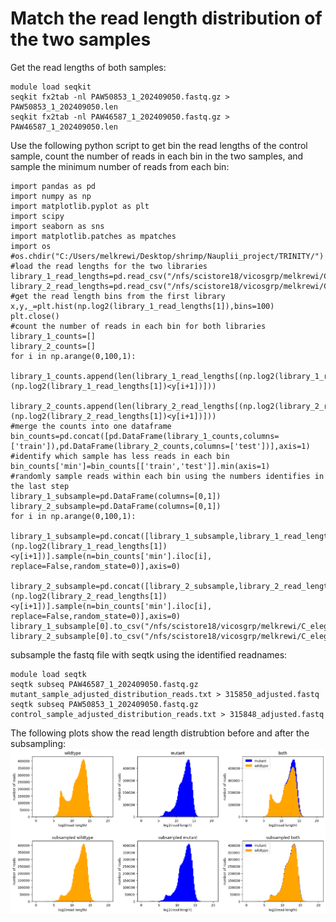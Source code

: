 # Match the read length distribution of the two samples 
Get the read lengths of both samples:
```
module load seqkit
seqkit fx2tab -nl PAW50853_1_202409050.fastq.gz > PAW50853_1_202409050.len
seqkit fx2tab -nl PAW46587_1_202409050.fastq.gz > PAW46587_1_202409050.len
```
Use the following python script to get bin the read lengths of the control sample, count the number of reads in each bin in the two samples, and sample the minimum number of reads from each bin:
```
import pandas as pd
import numpy as np
import matplotlib.pyplot as plt
import scipy
import seaborn as sns
import matplotlib.patches as mpatches
import os
#os.chdir("C:/Users/melkrewi/Desktop/shrimp/Nauplii_project/TRINITY/")
#load the read lengths for the two libraries
library_1_read_lengths=pd.read_csv("/nfs/scistore18/vicosgrp/melkrewi/C_elegands_project/16.random_subread_mytool/PAW50853_1_202409050.len",sep="\t",header=None)#
library_2_read_lengths=pd.read_csv("/nfs/scistore18/vicosgrp/melkrewi/C_elegands_project/16.random_subread_mytool/PAW46587_1_202409050.len",sep="\t",header=None)#
#get the read length bins from the first library
x,y,_=plt.hist(np.log2(library_1_read_lengths[1]),bins=100)
plt.close()
#count the number of reads in each bin for both libraries
library_1_counts=[]
library_2_counts=[]
for i in np.arange(0,100,1):
    library_1_counts.append(len(library_1_read_lengths[(np.log2(library_1_read_lengths[1])>=y[i])&(np.log2(library_1_read_lengths[1])<y[i+1])]))
    library_2_counts.append(len(library_2_read_lengths[(np.log2(library_2_read_lengths[1])>=y[i])&(np.log2(library_2_read_lengths[1])<y[i+1])]))
#merge the counts into one dataframe
bin_counts=pd.concat([pd.DataFrame(library_1_counts,columns=['train']),pd.DataFrame(library_2_counts,columns=['test'])],axis=1)
#identify which sample has less reads in each bin
bin_counts['min']=bin_counts[['train','test']].min(axis=1)
#randomly sample reads within each bin using the numbers identifies in the last step 
library_1_subsample=pd.DataFrame(columns=[0,1])
library_2_subsample=pd.DataFrame(columns=[0,1])
for i in np.arange(0,100,1):
    library_1_subsample=pd.concat([library_1_subsample,library_1_read_lengths[(np.log2(library_1_read_lengths[1])>=y[i])&(np.log2(library_1_read_lengths[1])<y[i+1])].sample(n=bin_counts['min'].iloc[i], replace=False,random_state=0)],axis=0)
    library_2_subsample=pd.concat([library_2_subsample,library_2_read_lengths[(np.log2(library_2_read_lengths[1])>=y[i])&(np.log2(library_2_read_lengths[1])<y[i+1])].sample(n=bin_counts['min'].iloc[i], replace=False,random_state=0)],axis=0)
library_1_subsample[0].to_csv("/nfs/scistore18/vicosgrp/melkrewi/C_elegands_project/17.random_subread_mytool_random_state/control_sample_adjusted_distribution_reads.txt",sep="\t",index=False,header=None)
library_2_subsample[0].to_csv("/nfs/scistore18/vicosgrp/melkrewi/C_elegands_project/17.random_subread_mytool_random_state/mutant_sample_adjusted_distribution_reads.txt",sep="\t",index=False,header=None)
```
subsample the fastq file with seqtk using the identified readnames:
```
module load seqtk
seqtk subseq PAW46587_1_202409050.fastq.gz mutant_sample_adjusted_distribution_reads.txt > 315850_adjusted.fastq
seqtk subseq PAW50853_1_202409050.fastq.gz control_sample_adjusted_distribution_reads.txt > 315848_adjusted.fastq
```
The following plots show the read length distrubtion before and after the subsampling:
![alt text](https://github.com/Melkrewi/Structural_variants_detection/blob/02b689b6278937cdcb83b7e8b261acff6aff8429/subsampling_results_v2.png)
